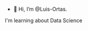 - 👋 Hi, I’m @Luis-Ortas.

I'm learning about Data Science

<!---
Luis-Ortas/Luis-Ortas is a ✨ special ✨ repository because its `README.md` (this file) appears on your GitHub profile.
You can click the Preview link to take a look at your changes.
--->
